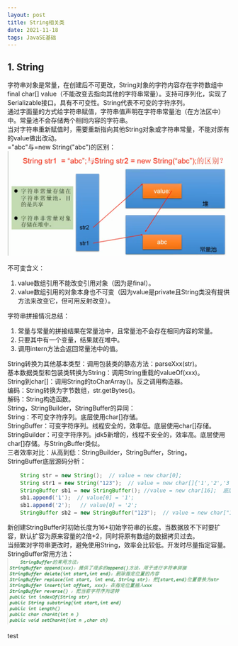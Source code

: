 ```yaml
---
layout: post
title: String相关类
date: 2021-11-18
tags: JavaSE基础
---
```

## 1. String
字符串对象是常量，在创建后不可更改，String对象的字符内容存在字符数组中final char[] value（不能改变去指向其他的字符串常量）。支持可序列化，实现了Serializable接口。具有不可变性。String代表不可变的字符序列。  
通过字面量的方式给字符串赋值，字符串值声明在字符串常量池（在方法区中）中。常量池不会存储两个相同内容的字符串。  
当对字符串重新赋值时，需要重新指向其他String对象或字符串常量，不能对原有的value做出改动。  
="abc"与=new String("abc")的区别：
![](/images/JavaSE/33.png)

不可变含义：  
1. value数组引用不能改变引用对象（因为是final）。
2. value数组引用的对象本身也不可变（因为value是private且String类没有提供方法来改变它，但可用反射改变）。

字符串拼接情况总结：
1. 常量与常量的拼接结果在常量池中，且常量池不会存在相同内容的常量。
2. 只要其中有一个变量，结果就在堆中。
3. 调用intern方法会返回常量池中的值。

String转换为其他基本类型：调用包装类的静态方法：parseXxx(str)。  
基本数据类型和包装类转换为String：调用String重载的valueOf(xxx)。  
String到char[]：调用String的toCharArray()。反之调用构造器。  
编码：String转换为字节数组，str.getBytes()。  
解码：String构造函数。  
String，StringBuilder，StringBuffer的异同：  
String：不可变字符序列。底层使用char[]存储。  
StringBuffer：可变字符序列。线程安全的，效率低。底层使用char[]存储。  
StringBuilder：可变字符序列。jdk5新增的，线程不安全的，效率高。底层使用char[]存储。与StringBuffer类似。  
三者效率对比：从高到低：StringBuilder，StringBuffer，String。  
StringBuffer底层源码分析：

```java
    String str = new String();  // value = new char[0];
    String str1 = new String("123");  // value = new char[]{'1','2','3'};
    StringBuffer sb1 = new StringBuffer(); //value = new char[16];  底层创建了一个长度为16的字符数组
    sb1.append('1');  // value[0] = '1';
    sb1.append('2');   // value[0] = '2';
    StringBuffer sb2 = new StringBuffer("123");  // value = new char["123".length()+16];
```

新创建StringBuffer时初始长度为16+初始字符串的长度。当数据放不下时要扩容，默认扩容为原来容量的2倍+2，同时将原有数组的数据拷贝过去。  
当频繁对字符串更改时，避免使用String，效率会比较低。开发时尽量指定容量。  
StringBuffer常用方法：
![](/images/JavaSE/34.png)

test


